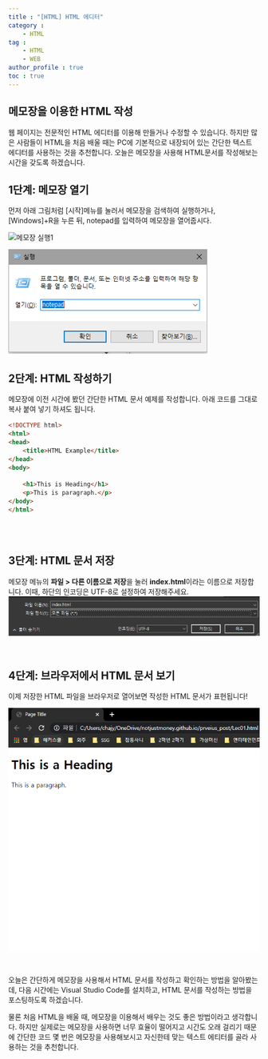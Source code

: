 ```yaml
---
title : "[HTML] HTML 에디터"
category : 
    - HTML
tag : 
    - HTML
    - WEB
author_profile : true
toc : true
---
```



## 메모장을 이용한 HTML 작성

웹 페이지는 전문적인 HTML 에디터를 이용해 만들거나 수정할 수 있습니다. 하지만 많은 사람들이 HTML을 처음 배울 때는 PC에 기본적으로 내장되어 있는 간단한 텍스트 에디터를 사용하는 것을 추천합니다. 오늘은 메모장을 사용해 HTML문서를 작성해보는 시간을 갖도록 하겠습니다.

## 1단계: 메모장 열기
먼저 아래 그림처럼 [시작]메뉴를 눌러서 메모장을 검색하여 실행하거나, [Windows]+R을 누른 뒤, notepad를 입력하여 메모장을 열어줍시다.

![메모장 실행1](https://raw.githubusercontent.com/notjustmoney/notjustmoney.github.io/master/_posts/img/html02/notepad1.PNG)

![메모장 실행2](https://raw.githubusercontent.com/notjustmoney/notjustmoney.github.io/master/_posts/img/html02/notepad2.PNG)

## 2단계: HTML 작성하기
메모장에 이전 시간에 봤던 간단한 HTML 문서 예제를 작성합니다. 아래 코드를 그대로 복사 붙여 넣기 하셔도 됩니다.

```html
<!DOCTYPE html>
<html>
<head>
    <title>HTML Example</title>
</head>
<body>

    <h1>This is Heading</h1>
    <p>This is paragraph.</p>
</body>
</html>
```  

<br>
<br>

## 3단계: HTML 문서 저장
메모장 메뉴의 **파일 > 다른 이름으로 저장**을 눌러 **index.html**이라는 이름으로 저장합니다. 이때, 하단의 인코딩은 UTF-8로 설정하여 저장해주세요.
![html 저장](https://raw.githubusercontent.com/notjustmoney/notjustmoney.github.io/master/_posts/img/html02/save_html.PNG)

<br>

## 4단계: 브라우저에서 HTML 문서 보기

이제 저장한 HTML 파일을 브라우저로 열어보면 작성한 HTML 문서가 표현됩니다!

![웹 브라우저에서 HTML 문서 확인](https://raw.githubusercontent.com/notjustmoney/notjustmoney.github.io/master/_posts/img/html02/WebBrowers.PNG)

<br>

오늘은 간단하게 메모장을 사용해서 HTML 문서를 작성하고 확인하는 방법을 알아봤는데, 다음 시간에는 Visual Studio Code를 설치하고, HTML 문서를 작성하는 방법을 포스팅하도록 하겠습니다. 

물론 처음 HTML을 배울 때, 메모장을 이용해서 배우는 것도 좋은 방법이라고 생각합니다. 하지만 실제로는 메모장을 사용하면 너무 효율이 떨어지고 시간도 오래 걸리기 때문에 간단한 코드 몇 번은 메모장을 사용해보시고 자신한테 맞는 텍스트 에티터를 골라 사용하는 것을 추천합니다.